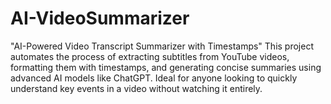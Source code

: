 # AI-VideoSummarizer
"AI-Powered Video Transcript Summarizer with Timestamps"  This project automates the process of extracting subtitles from YouTube videos, formatting them with timestamps, and generating concise summaries using advanced AI models like ChatGPT. Ideal for anyone looking to quickly understand key events in a video without watching it entirely.

